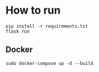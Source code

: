 # How to run

    pip install -r requirements.txt
    flask run

## Docker

    sudo docker-compose up -d --build
